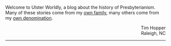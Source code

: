<span class="sans-serif">Welcome to Ulster Worldly, a blog about the history of Presbyterianism. Many of these stories come from my [own family](/tags/family/), many others come from my [own denomination](/tags/opc/).</span>

<p class="sans-serif small pr-md-2" style="text-align: right;">Tim Hopper<br/>Raleigh, NC</p>

<hr />